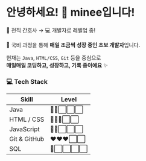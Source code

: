 # 안녕하세요! 🐰 minee입니다!  

💉 전직 간호사 → 💻 개발자로 레벨업 중!  

🌱 국비 과정을 통해 **매일 조금씩 성장 중인 초보 개발자**입니다.  

현재는 `Java`, `HTML/CSS`, `Git` 등을 중심으로  
**매일매일 코딩하고, 성장하고, 기록 중이에요** ✨



### 💻 Tech Stack

| Skill        | Level            |
|--------------|------------------|
| Java         | 💚💚⬜⬜⬜ |
| HTML / CSS   | 💙💙💙⬜⬜ |
| JavaScript   | 💛💛⬜⬜⬜ |
| Git & GitHub | ❤️❤️❤️⬜⬜ |
| SQL          | 💜⬜⬜⬜⬜ |


<!--
**minee0505/minee0505** is a ✨ _special_ ✨ repository because its `README.md` (this file) appears on your GitHub profile.

Here are some ideas to get you started:

- 🔭 I’m currently working on ...
- 🌱 I’m currently learning ...
- 👯 I’m looking to collaborate on ...
- 🤔 I’m looking for help with ...
- 💬 Ask me about ...
- 📫 How to reach me: ...
- 😄 Pronouns: ...
- ⚡ Fun fact: ...
-->
